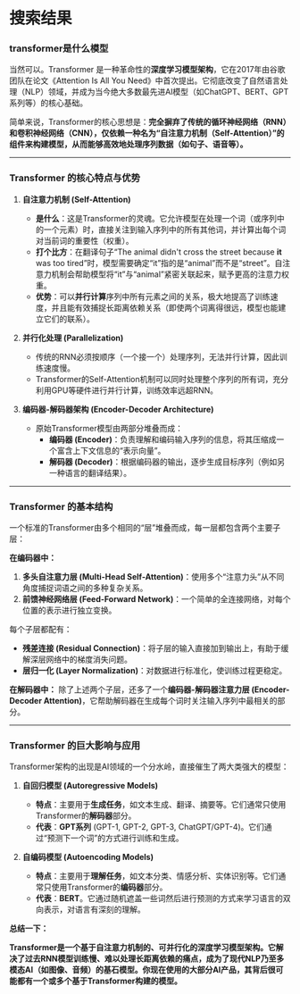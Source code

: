 # 搜索结果

### transformer是什么模型

当然可以。Transformer 是一种革命性的**深度学习模型架构**，它在2017年由谷歌团队在论文《Attention Is All You Need》中首次提出。它彻底改变了自然语言处理（NLP）领域，并成为当今绝大多数最先进AI模型（如ChatGPT、BERT、GPT系列等）的核心基础。

简单来说，Transformer的核心思想是：**完全摒弃了传统的循环神经网络（RNN）和卷积神经网络（CNN），仅依赖一种名为“自注意力机制（Self-Attention）”的组件来构建模型，从而能够高效地处理序列数据（如句子、语音等）。**

---

### Transformer 的核心特点与优势

1.  **自注意力机制 (Self-Attention)**
    *   **是什么**：这是Transformer的灵魂。它允许模型在处理一个词（或序列中的一个元素）时，直接关注到输入序列中的所有其他词，并计算出每个词对当前词的重要性（权重）。
    *   **打个比方**：在翻译句子“The animal didn't cross the street because **it** was too tired”时，模型需要确定“it”指的是“animal”而不是“street”。自注意力机制会帮助模型将“it”与“animal”紧密关联起来，赋予更高的注意力权重。
    *   **优势**：可以**并行计算**序列中所有元素之间的关系，极大地提高了训练速度，并且能有效捕捉长距离依赖关系（即使两个词离得很远，模型也能建立它们的联系）。

2.  **并行化处理 (Parallelization)**
    *   传统的RNN必须按顺序（一个接一个）处理序列，无法并行计算，因此训练速度慢。
    *   Transformer的Self-Attention机制可以同时处理整个序列的所有词，充分利用GPU等硬件进行并行计算，训练效率远超RNN。

3.  **编码器-解码器架构 (Encoder-Decoder Architecture)**
    *   原始Transformer模型由两部分堆叠而成：
        *   **编码器 (Encoder)**：负责理解和编码输入序列的信息，将其压缩成一个富含上下文信息的“表示向量”。
        *   **解码器 (Decoder)**：根据编码器的输出，逐步生成目标序列（例如另一种语言的翻译结果）。

---

### Transformer 的基本结构

一个标准的Transformer由多个相同的“层”堆叠而成，每一层都包含两个主要子层：

**在编码器中：**
1.  **多头自注意力层 (Multi-Head Self-Attention)**：使用多个“注意力头”从不同角度捕捉词语之间的多种复杂关系。
2.  **前馈神经网络层 (Feed-Forward Network)**：一个简单的全连接网络，对每个位置的表示进行独立变换。

每个子层都配有：
*   **残差连接 (Residual Connection)**：将子层的输入直接加到输出上，有助于缓解深层网络中的梯度消失问题。
*   **层归一化 (Layer Normalization)**：对数据进行标准化，使训练过程更稳定。

**在解码器中：**
除了上述两个子层，还多了一个**编码器-解码器注意力层 (Encoder-Decoder Attention)**，它帮助解码器在生成每个词时关注输入序列中最相关的部分。

---

### Transformer 的巨大影响与应用

Transformer架构的出现是AI领域的一个分水岭，直接催生了两大类强大的模型：

1.  **自回归模型 (Autoregressive Models)**
    *   **特点**：主要用于**生成任务**，如文本生成、翻译、摘要等。它们通常只使用Transformer的**解码器**部分。
    *   **代表**：**GPT系列** (GPT-1, GPT-2, GPT-3, ChatGPT/GPT-4)。它们通过“预测下一个词”的方式进行训练和生成。

2.  **自编码模型 (Autoencoding Models)**
    *   **特点**：主要用于**理解任务**，如文本分类、情感分析、实体识别等。它们通常只使用Transformer的**编码器**部分。
    *   **代表**：**BERT**。它通过随机遮盖一些词然后进行预测的方式来学习语言的双向表示，对语言有深刻的理解。

**总结一下：**

**Transformer是一个基于自注意力机制的、可并行化的深度学习模型架构。它解决了过去RNN模型训练慢、难以处理长距离依赖的痛点，成为了现代NLP乃至多模态AI（如图像、音频）的基石模型。你现在使用的大部分AI产品，其背后很可能都有一个或多个基于Transformer构建的模型。**

